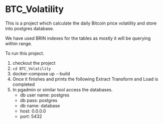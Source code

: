 # BTC_Volatility

This is a project which calculate the daily Bitcoin price volatility and store into postgres database.

We have used BRIN indexes for the tables as mostly it will be querying within range.

To run this project.

1. checkout the project
2. ```cd BTC_Volatility```
3. docker-compose up --build
4. Once it finishes and prints the following Extract Transform and Load is completed
5. In pgadmin or similar tool access the databases.
    - db user name: postgres
    - db pass: postgres
    - db name: database
    - host: 0.0.0.0
    - port: 5432
